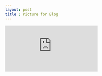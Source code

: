 ```yaml
---
layout: post
title : Picture for Blog
---
```


![_config.yml](http://weknowyourdreams.com/image.php?pic=/images/sunset/sunset-02.jpg)

